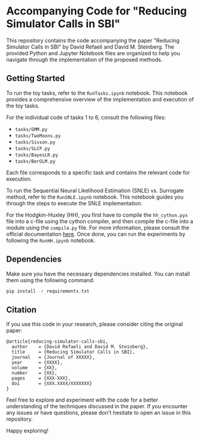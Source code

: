# Accompanying Code for "Reducing Simulator Calls in SBI"

This repository contains the code accompanying the paper "Reducing Simulator Calls in SBI" by David Refaeli and David M. Steinberg. The provided Python and Jupyter Notebook files are organized to help you navigate through the implementation of the proposed methods.

## Getting Started

To run the toy tasks, refer to the `RunTasks.ipynb` notebook. This notebook provides a comprehensive overview of the implementation and execution of the toy tasks.

For the individual code of tasks 1 to 6, consult the following files:
- `tasks/GMM.py`
- `tasks/TwoMoons.py`
- `tasks/Sisson.py`
- `tasks/SLCP.py`
- `tasks/BayesLR.py`
- `tasks/BerGLM.py`

Each file corresponds to a specific task and contains the relevant code for execution.

To run the Sequential Neural Likelihood Estimation (SNLE) vs. Surrogate method, refer to the `RunSNLE.ipynb` notebook. This notebook guides you through the steps to execute the SNLE implementation.

For the Hodgkin-Huxley (HH), you first have to compile the `hh_cython.pyx` file into a c-file using the cython compiler, and then compile the c-file into a module using the `compile.py` file. For more information, please consult the official documentation [here](https://cython.readthedocs.io/en/latest/src/userguide/source_files_and_compilation.html). Once done, you can run the experiments by following the `RunHH.ipynb` notebook. 

## Dependencies

Make sure you have the necessary dependencies installed. You can install them using the following command:

```bash
pip install -r requirements.txt
```

## Citation

If you use this code in your research, please consider citing the original paper:

```
@article{reducing-simulator-calls-sbi,
  author    = {David Refaeli and David M. Steinberg},
  title     = {Reducing Simulator Calls in SBI},
  journal   = {Journal of XXXXX},
  year      = {XXXX},
  volume    = {XX},
  number    = {XX},
  pages     = {XXX-XXX},
  doi       = {XXX.XXXX/XXXXXXX}
}
```

Feel free to explore and experiment with the code for a better understanding of the techniques discussed in the paper. If you encounter any issues or have questions, please don't hesitate to open an issue in this repository.

Happy exploring!
